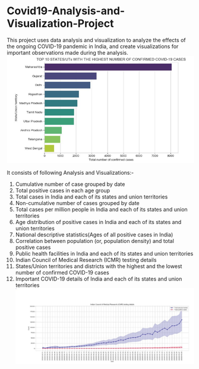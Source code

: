 # Covid19-Analysis-and-Visualization-Project
This project uses data analysis and visualization to analyze the effects of the ongoing COVID-19 pandemic in India, and create visualizations for important observations made during the analysis.
![](highestcovidcases.JPG)

It consists of following Analysis and Visualizations:-
1. Cumulative number of case grouped by date
2. Total positive cases in each age group
3. Total cases in India and each of its states and union territories
4. Non-cumulative number of cases grouped by date
5. Total cases per million people in India and each of its states and union territories
6. Age distribution of positive cases in India and each of its states and union territories
7. National descriptive statistics(Ages of all positive cases in India)
8. Correlation between population (or, population density) and total positive cases
9. Public health facilities in India and each of its states and union territories
10. Indian Council of Medical Research (ICMR) testing details
11. States/Union territories and districts with the highest and the lowest number of confirmed COVID-19 cases
12. Important COVID-19 details of India and each of its states and union territories
![](ICMRTestingdetails.JPG)
